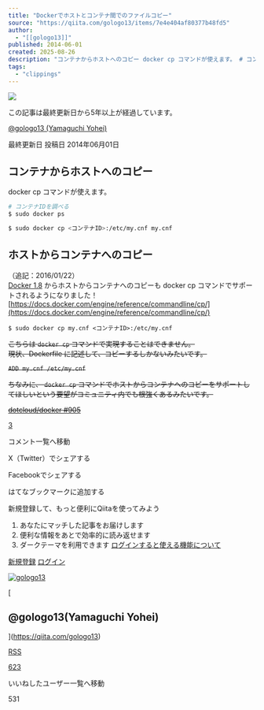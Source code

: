 ```yaml
---
title: "Dockerでホストとコンテナ間でのファイルコピー"
source: "https://qiita.com/gologo13/items/7e4e404af80377b48fd5"
author:
  - "[[gologo13]]"
published: 2014-06-01
created: 2025-08-26
description: "コンテナからホストへのコピー docker cp コマンドが使えます。 # コンテナIDを調べる sudo docker cp <コンテナID>:/etc/my.cnf my.cnf ホストからコンテナへのコピー （追記：201..."
tags:
  - "clippings"
---
```

![](https://relay-dsp.ad-m.asia/dmp/sync/bizmatrix?pid=c3ed207b574cf11376&d=x18o8hduaj&uid=)

この記事は最終更新日から5年以上が経過しています。

[@gologo13 (Yamaguchi Yohei)](https://qiita.com/gologo13)

最終更新日 投稿日 2014年06月01日

## コンテナからホストへのコピー

docker cp コマンドが使えます。

```sh
# コンテナIDを調べる
$ sudo docker ps

$ sudo docker cp <コンテナID>:/etc/my.cnf my.cnf
```

## ホストからコンテナへのコピー

（追記：2016/01/22）  
[Docker 1.8](http://blog.docker.com/2015/08/docker-1-8-content-trust-toolbox-registry-orchestration/) からホストからコンテナへのコピーも docker cp コマンドでサポートされるようになりました！  
[https://docs.docker.com/engine/reference/commandline/cp/](https://docs.docker.com/engine/reference/commandline/cp/)

```text
$ sudo docker cp my.cnf <コンテナID>:/etc/my.cnf
```

~~こちらは `docker cp` コマンドで実現することはできません。~~  
~~現状、Dockerfile に記述して、コピーするしかないみたいです。~~

~~`ADD my.cnf /etc/my.cnf`~~

~~ちなみに、 `docker cp` コマンドでホストからコンテナへのコピーをサポートしてほしいという要望がコミュニティ内でも根強くあるみたいです。~~

~~[dotcloud/docker #905](https://github.com/dotcloud/docker/issues/905)~~

[3](https://qiita.com/gologo13/items/#comments)

コメント一覧へ移動

X（Twitter）でシェアする

Facebookでシェアする

はてなブックマークに追加する

新規登録して、もっと便利にQiitaを使ってみよう

1. あなたにマッチした記事をお届けします
2. 便利な情報をあとで効率的に読み返せます
3. ダークテーマを利用できます
[ログインすると使える機能について](https://help.qiita.com/ja/articles/qiita-login-user)

[新規登録](https://qiita.com/signup?callback_action=login_or_signup&redirect_to=%2Fgologo13%2Fitems%2F7e4e404af80377b48fd5&realm=qiita) [ログイン](https://qiita.com/login?callback_action=login_or_signup&redirect_to=%2Fgologo13%2Fitems%2F7e4e404af80377b48fd5&realm=qiita)

[![gologo13](https://qiita-user-profile-images.imgix.net/https%3A%2F%2Fqiita-image-store.s3.amazonaws.com%2F0%2F1132%2Fprofile-images%2F1473682903?ixlib=rb-4.0.0&auto=compress%2Cformat&lossless=0&w=128&s=6c72a0dab14e26e7393094bbd2c8858c)](https://qiita.com/gologo13)

[

## @gologo13(Yamaguchi Yohei)

](https://qiita.com/gologo13)

[RSS](https://qiita.com/gologo13/feed)

[623](https://qiita.com/gologo13/items/7e4e404af80377b48fd5/likers)

いいねしたユーザー一覧へ移動

531